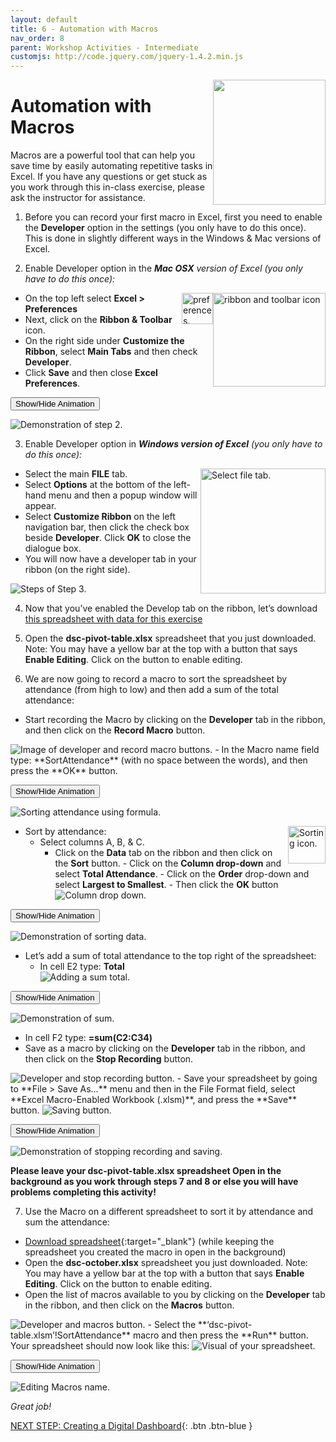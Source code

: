 ```yaml
---
layout: default
title: 6 - Automation with Macros
nav_order: 8
parent: Workshop Activities - Intermediate
customjs: http://code.jquery.com/jquery-1.4.2.min.js
---
```

 <img src="images/excel-automation-01.png" style="float:right;width:180px;height:200px;"> 

# Automation with Macros

Macros are a powerful tool that can help you save time by easily automating repetitive tasks in Excel. If you have any questions or get stuck as you work through this in-class exercise, please ask the instructor for assistance. 

1. Before you can record your first macro in Excel, first you need to enable the **Developer** option in the settings (you only have to do this once). This is done in slightly different ways in the Windows & Mac versions of Excel.

2. Enable Developer option in the _**Mac OSX** version of Excel  (you only have to do this once):_

  <img src="images/excel-automation-04.png" style="float:right;width:180px;height:150px;" alt="ribbon and toolbar icon">

  <img src="images/excel-automation-03.png" style="float:right;width:50px;height:50px;" alt="preferences."> 

  - On the top left select **Excel > Preferences** 
  - Next, click on the **Ribbon & Toolbar** icon.
  - On the right side under **Customize the Ribbon**, select **Main Tabs** and then check **Developer**.
  - Click **Save** and then close **Excel Preferences**.
  
<button onclick="toggle('gif1')">Show/Hide Animation</button>
<div id="gif1">
<img src="images/excel-automation-05.gif" alt="Demonstration of step 2.">
</div> 

 
 
3. Enable Developer option in _**Windows version of Excel**  (you only have to do this once):_

 <img src="images/excel-automation-02.png" style="float:right;width:200px;height:200px;" alt="Select file tab."> 

  - Select the main **FILE** tab.
  - Select **Options** at the bottom of the left-hand menu and then a popup window will appear.
  - Select **Customize Ribbon** on the left navigation bar, then click the check box beside **Developer**. Click **OK** to close the dialogue box.
  - You will now have a developer tab in your ribbon (on the right side).

 <img src="images/excel-automation-06.png" alt="Steps of Step 3."> 
 
4. Now that you’ve enabled the Develop tab on the ribbon, let’s download [this spreadsheet with data for this exercise](https://bit.ly/dsc-pivot-table)

5. Open the **dsc-pivot-table.xlsx** spreadsheet that you just downloaded. Note: You may have a yellow bar at the top with a button that says **Enable Editing**. Click on the button to enable editing.

6. We are now going to record a macro to sort the spreadsheet by attendance (from high to low) and then add a sum of the total attendance:
  - Start recording the Macro by clicking on the **Developer** tab in the ribbon, and then click on the **Record Macro** button.
  <img src="images/excel-automation-07.png" alt="Image of developer and record macro buttons."> 
  - In the Macro name field type: **SortAttendance** (with no space between the words), and then press the **OK** button.<br>
  
<button onclick="toggle('gif2')">Show/Hide Animation</button>
<div id="gif2">
<img src="images/excel-automation-08.gif" alt="Sorting attendance using formula."> 
</div> 

 
  - Sort by attendance: <img src="images/excel-automation-09.png" style="float:right" width="60" height="60" alt="Sorting icon."><br>
    - Select columns A, B, & C.
       - Click on the **Data** tab on the ribbon and then click on the **Sort** button. 
              - Click on the **Column drop-down** and select **Total Attendance**.
              - Click on the **Order** drop-down and select **Largest to Smallest**. 
              - Then click the **OK** button
              <img src="images/excel-automation-10.png" alt="Column drop down."> 
               
<button onclick="toggle('gif3')">Show/Hide Animation</button>
<div id="gif3">
<img src="images/excel-automation-11.gif" alt="Demonstration of sorting data.">
</div> 

               
  - Let’s add a sum of total attendance to the top right of the spreadsheet:
     - In cell E2 type: **Total**<br>
              <img src="images/excel-automation-12.png" alt="Adding a sum total."> 

<button onclick="toggle('gif4')">Show/Hide Animation</button>
<div id="gif4">
<img src="images/excel-automation-13.gif" alt="Demonstration of sum."><br>
</div> 
        
   - In cell F2 type: **=sum(C2:C34)**
  - Save as a macro by clicking on the **Developer** tab in the ribbon, and then click on the **Stop Recording** button.
   <img src="images/excel-automation-15.png" alt="Developer and stop recording button."> 
  - Save your spreadsheet by going to **File > Save As…** menu and then in the File Format field, select **Excel Macro-Enabled Workbook (.xlsm)**, and press the **Save** button.
  <img src="images/excel-automation-14.png" alt="Saving button."> 

<button onclick="toggle('gif5')">Show/Hide Animation</button>
<div id="gif5">
<img src="images/excel-automation-16.gif" alt="Demonstration of stopping recording and saving."> <br>
</div> 

  
  **Please leave your dsc-pivot-table.xlsx spreadsheet Open in the background as you work through steps 7 and 8 or else you will have problems completing this activity!**

7. Use the Macro on a different spreadsheet to sort it by attendance and sum the attendance:
  - [Download spreadsheet](docs/dsc-october.xlsx){:target="_blank"} (while keeping the spreadsheet you created the macro in open in the background)
  - Open the **dsc-october.xlsx** spreadsheet you just downloaded. Note: You may have a yellow bar at the top with a button that says **Enable Editing**. Click on the button to enable editing.
  - Open the list of macros available to you by clicking on the **Developer** tab in the ribbon, and then click on the **Macros** button.
  <img src="images/excel-automation-17.png" alt="Developer and macros button.">
  - Select the **‘dsc-pivot-table.xlsm’!SortAttendance** macro and then press the **Run** button. Your spreadsheet should now look like this:
<img src="images/excel-automation-18.png" alt="Visual of your spreadsheet.">

<button onclick="toggle('gif6')">Show/Hide Animation</button>
<div id="gif6">
<img src="images/excel-automation-19.gif" alt="Editing Macros name."> <br>
</div> 



_Great job!_

<script>  

    function toggle(input) {
        var x = document.getElementById(input);
        if (x.style.display === "none") {
            x.style.display = "block";
        } else {
            x.style.display = "none";
        }
    }
</script>

[NEXT STEP: Creating a Digital Dashboard](digital-dashboard.html){: .btn .btn-blue }
